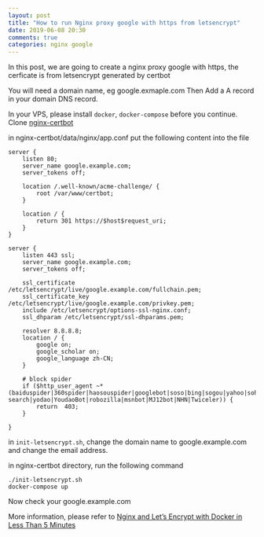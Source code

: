 ```yaml
---
layout: post
title: "How to run Nginx proxy google with https from letsencrypt"
date: 2019-06-08 20:30
comments: true
categories: nginx google
---
```


In this post, we are going to create a nginx proxy google with https, the cerficate is from letsencrypt generated by certbot

You will need a domain name, eg google.exmaple.com
Then Add a A record in your domain DNS record.

In your VPS, please install `docker`, `docker-compose` before you continue.
Clone [nginx-certbot][1]

in nginx-certbot/data/nginx/app.conf
put the following content into the file

```
server {
    listen 80;
    server_name google.example.com;
    server_tokens off;

    location /.well-known/acme-challenge/ {
        root /var/www/certbot;
    }

    location / {
        return 301 https://$host$request_uri;
    }
}

server {
    listen 443 ssl;
    server_name google.example.com;
    server_tokens off;

    ssl_certificate /etc/letsencrypt/live/google.example.com/fullchain.pem;
    ssl_certificate_key /etc/letsencrypt/live/google.example.com/privkey.pem;
    include /etc/letsencrypt/options-ssl-nginx.conf;
    ssl_dhparam /etc/letsencrypt/ssl-dhparams.pem;

    resolver 8.8.8.8;
    location / {
        google on;
        google_scholar on;
        google_language zh-CN;
    }

    # block spider
    if ($http_user_agent ~* (baiduspider|360spider|haosouspider|googlebot|soso|bing|sogou|yahoo|sohu-search|yodao|YoudaoBot|robozilla|msnbot|MJ12bot|NHN|Twiceler)) {
        return  403;
    }

}
```

in `init-letsencrypt.sh`, change the domain name to google.example.com
and change the email address.

in nginx-certbot directory,
run the following command

```
./init-letsencrypt.sh
docker-compose up
```

Now check your google.example.com


More information, please refer to [Nginx and Let’s Encrypt with Docker in Less Than 5 Minutes
][2]

[1]: https://github.com/wmnnd/nginx-certbot
[2]: https://medium.com/@pentacent/nginx-and-lets-encrypt-with-docker-in-less-than-5-minutes-b4b8a60d3a71
